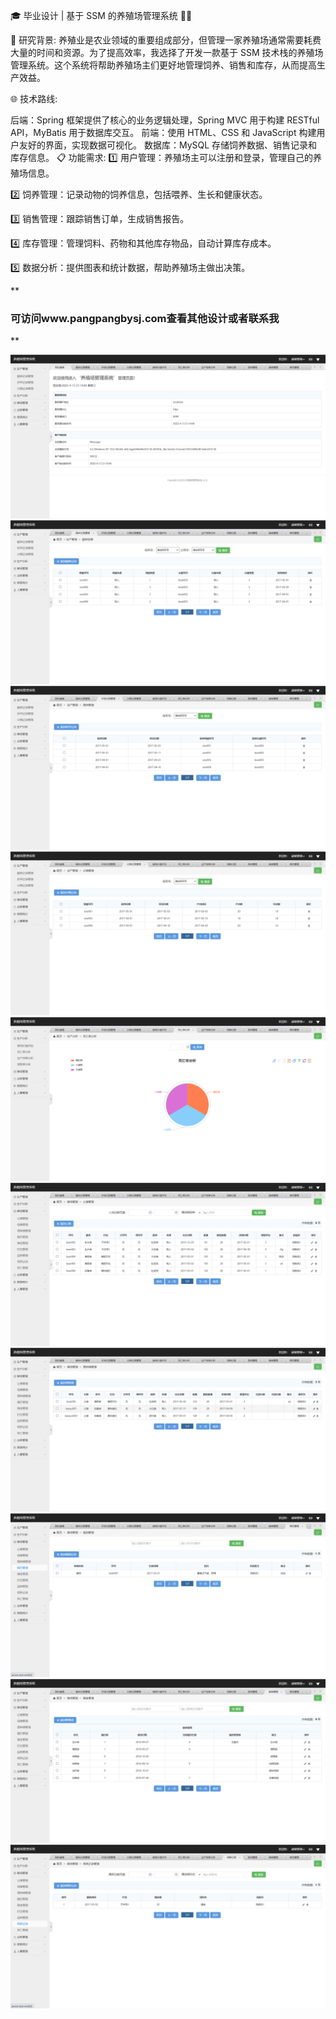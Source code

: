 
🎓 毕业设计 | 基于 SSM 的养殖场管理系统 🐔🌾

🌱 研究背景:
养殖业是农业领域的重要组成部分，但管理一家养殖场通常需要耗费大量的时间和资源。为了提高效率，我选择了开发一款基于 SSM 技术栈的养殖场管理系统。这个系统将帮助养殖场主们更好地管理饲养、销售和库存，从而提高生产效益。

🌐 技术路线:

后端：Spring 框架提供了核心的业务逻辑处理，Spring MVC 用于构建 RESTful API，MyBatis 用于数据库交互。
前端：使用 HTML、CSS 和 JavaScript 构建用户友好的界面，实现数据可视化。
数据库：MySQL 存储饲养数据、销售记录和库存信息。
📋 功能需求:
1️⃣ 用户管理：养殖场主可以注册和登录，管理自己的养殖场信息。

2️⃣ 饲养管理：记录动物的饲养信息，包括喂养、生长和健康状态。

3️⃣ 销售管理：跟踪销售订单，生成销售报告。

4️⃣ 库存管理：管理饲料、药物和其他库存物品，自动计算库存成本。

5️⃣ 数据分析：提供图表和统计数据，帮助养殖场主做出决策。

 **

### 可访问www.pangpangbysj.com查看其他设计或者联系我
** 

![输入图片说明](1.png)
![输入图片说明](2.png)
![输入图片说明](3.png)
![输入图片说明](4.png)
![输入图片说明](5.png)
![输入图片说明](6.png)
![输入图片说明](7.png)
![输入图片说明](8.png)
![输入图片说明](9.png)
![输入图片说明](10.png)
